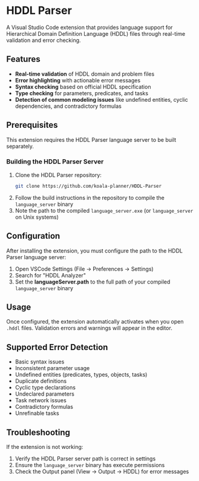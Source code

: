 # HDDL Parser
A Visual Studio Code extension that provides language support for Hierarchical Domain Definition Language (HDDL) files through real-time validation and error checking.

## Features
- **Real-time validation** of HDDL domain and problem files
- **Error highlighting** with actionable error messages
- **Syntax checking** based on official HDDL specification
- **Type checking** for parameters, predicates, and tasks
- **Detection of common modeling issues** like undefined entities, cyclic dependencies, and contradictory formulas

## Prerequisites
This extension requires the HDDL Parser language server to be built separately.

### Building the HDDL Parser Server
1. Clone the HDDL Parser repository:
   ```bash
   git clone https://github.com/koala-planner/HDDL-Parser
   ```
2. Follow the build instructions in the repository to compile the `language_server` binary
3. Note the path to the compiled `language_server.exe` (or `language_server` on Unix systems)

## Configuration
After installing the extension, you must configure the path to the HDDL Parser language server:
1. Open VSCode Settings (File → Preferences → Settings)
2. Search for "HDDL Analyzer"
3. Set the **languageServer.path** to the full path of your compiled `language_server` binary

## Usage
Once configured, the extension automatically activates when you open `.hddl` files. Validation errors and warnings will appear in the editor.

## Supported Error Detection
- Basic syntax issues
- Inconsistent parameter usage
- Undefined entities (predicates, types, objects, tasks)
- Duplicate definitions
- Cyclic type declarations
- Undeclared parameters
- Task network issues
- Contradictory formulas
- Unrefinable tasks

## Troubleshooting
If the extension is not working:
1. Verify the HDDL Parser server path is correct in settings
2. Ensure the `language_server` binary has execute permissions
3. Check the Output panel (View → Output → HDDL) for error messages